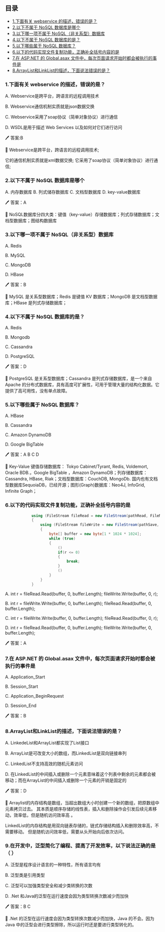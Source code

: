 ## 目录

- [1.下面有关 webservice 的描述，错误的是？](#1下面有关-webservice-的描述错误的是)
- [2.以下不属于 NoSQL 数据库是哪个](#2以下不属于-nosql-数据库是哪个)
- [3.以下哪一项不属于 NoSQL（非关系型）数据库](#3以下哪一项不属于-nosql非关系型数据库)
- [4.以下不属于 NoSQL 数据库的是？](#4以下不属于-nosql-数据库的是)
- [5.以下哪些属于 NoSQL 数据库？](#5以下哪些属于-nosql-数据库)
- [6.以下的代码实现文件复制功能，正确补全括号内容的是](#6以下的代码实现文件复制功能正确补全括号内容的是)
- [7.在 ASP.NET 的 Global.asax 文件中，每次页面请求开始时都会被执行的事件是](#7在-aspnet-的-globalasax-文件中每次页面请求开始时都会被执行的事件是)
- [8.ArrayList和LinkList的描述，下面说法错误的是？](#8arraylist和linklist的描述下面说法错误的是)



### 1.下面有关 webservice 的描述，错误的是？

A. Webservice是跨平台，跨语言的远程调用技术

B. Webservice通信机制实质就是json数据交换

C. Webservice采用了soap协议（简单对象协议）进行通信

D. WSDL是用于描述 Web Services 以及如何对它们进行访问

:pen: 答案:B

:pencil: Webservice是跨平台，跨语言的远程调用技术;

它的通信机制实质就是xml数据交换;
它采用了soap协议（简单对象协议）进行通信;

### 2.以下不属于 NoSQL 数据库是哪个

A. 内存数据库
B. 列式储存数据库
C. 文档型数据库
D. key-value数据库

:pen: 答案：A

:pencil: NoSQL数据库分四大类：键值（key-value）存储数据库；列式存储数据库；文档型数据库；图结构数据库

### 3.以下哪一项不属于 NoSQL（非关系型）数据库


A. Redis

B. MySQL

C. MongoDB

D. HBase

:pen: 答案：B​

:pencil: MySQL 是关系型数据库；Redis 是键值 KV 数据库；MongoDB 是文档型数据库；HBase 是列式存储数据库；

### 4.以下不属于 NoSQL 数据库的是？


A. Redis

B. Mongodb

C. Cassandra

D. PostgreSQL

:pen: 答案：D

:pencil: PostgreSQL 是关系型数据库；Cassandra 是列式存储数据库，是一个来自 Apache 的分布式数据库，具有高度可扩展性，可用于管理大量的结构化数据。它提供了高可用性，没有单点故障。

### 5.以下哪些属于 NoSQL 数据库？

A. HBase

B. Cassandra

C. Amazon DynamoDB

D. Google BigTable

:pen: 答案：A B C D

:pencil: Key-Value 键值存储数据库： Tokyo Cabinet/Tyrant, Redis, Voldemort, Oracle BDB.，Google BigTable ，Amazon DynamoDB；列存储数据库：Cassandra, HBase, Riak；文档型数据库：CouchDB, MongoDb. 国内也有文档型数据库SequoiaDB，已经开源；图形(Graph)数据库：Neo4J, InfoGrid, Infinite Graph；

### 6.以下的代码实现文件复制功能，正确补全括号内容的是

```c#
            using (FileStream fileRead = new FileStream(pathRead, FileMode.Open, FileAccess.Read))
            {
                using (FileStream fileWrite = new FileStream(pathSave, FileMode.Create, FileAccess.Write))
                {
                    byte[] buffer = new byte[1 * 1024 * 1024];                    
                    while (true)
                    {
                        ()
                        if(r <= 0)
                        {
                        	break;    
                        }
                        ()
                    }
                }
            }
```

A. int r = fileRead.Read(buffer, 0, buffer.Length); fileWrite.Write(buffer, 0, r);

B. int r = fileWrite.Write(buffer, 0, buffer.Length); fileRead.Read(buffer, 0, buffer.Length);

C. int r = fileWrite.Write(buffer, 0, buffer.Length); fileRead.Read(buffer, 0, r);

D. int r = fileRead.Read(buffer, 0, buffer.Length); fileWrite.Write(buffer, 0, buffer.Length);

:pen: ​答案：A

### 7.在 ASP.NET 的 Global.asax 文件中，每次页面请求开始时都会被执行的事件是

A. Application_Start

B. Session_Start

C. Application_BeginRequest

D. Session_End

:pen: 答案：B​

### 8.ArrayList和LinkList的描述，下面说法错误的是？
A. LinkedeList和ArrayList都实现了List接口

B. ArrayList是可改变大小的数组，而LinkedList是双向链接串列

C. LinkedList不支持高效的随机元素访问

D. 在LinkedList的中间插入或删除一个元素意味着这个列表中剩余的元素都会被移动；而在ArrayList的中间插入或删除一个元素的开销是固定的

:pen: 答案：D

:pencil: Arraylist的内存结构是数组，当超出数组大小时创建一个新的数组，把原数组中元素拷贝过去。         其本质是顺序存储的线性表，插入和删除操作会引发后续元素移动，效率低，但是随机访问效率高 。 

  LinkedList的内存结构是用双向链表存储的，链式存储结构插入和删除效率高，不需要移动。         但是随机访问效率低，需要从头开始向后依次访问。

### 9.在开发中，泛型简化了编程、提高了开发效率，以下说法正确的是（ ）

A. 泛型是程序设计语言的一种特性，所有语言均有

B. 泛型类是引用类型

C. 泛型可以加强类型安全和减少类转换的次数

D. .Net 和Java的泛型在运行速度会因为类型转换次数减少而加快

:pen: 答案：B C

:pencil:  .Net 的泛型在运行速度会因为类型转换次数减少而加快，Java 的不会。因为 Java 中的泛型会进行类型擦除，所以运行时还是要进行类型转化的。